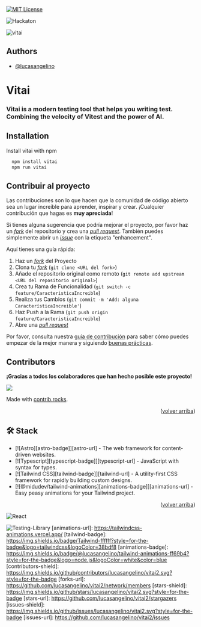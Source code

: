 [![MIT License](https://img.shields.io/badge/License-MIT-green.svg)](https://choosealicense.com/licenses/mit/)

![Hackaton](https://img.shields.io/badge/Midudev-Hackaton-8A2BE2)




![vitai](https://github.com/user-attachments/assets/6d89eb68-d16f-4fe0-8e3c-7be1ea7716f3)
## Authors

- [@lucasangelino](https://www.github.com/lucasangelino)


# Vitai

### Vitai is a modern testing tool that helps you writing test. Combining the velocity of Vitest and the power of AI.



## Installation

Install vitai with npm

```bash
  npm install vitai
  npm run vitai
```




## Contribuir al proyecto

Las contribuciones son lo que hacen que la comunidad de código abierto sea un lugar increíble para aprender, inspirar y crear. ¡Cualquier contribución que hagas es **muy apreciada**!

Si tienes alguna sugerencia que podría mejorar el proyecto, por favor haz un [_fork_](https://github.com/midudev/la-velada-web-oficial/fork) del repositorio y crea una [_pull request_](https://github.com/midudev/la-velada-web-oficial/pulls). También puedes simplemente abrir un [_issue_](https://github.com/midudev/la-velada-web-oficial/issues) con la etiqueta "enhancement".

Aquí tienes una guía rápida:

1. Haz un [_fork_](https://github.com/midudev/la-velada-web-oficial/fork) del Proyecto
2. Clona tu [_fork_](https://github.com/midudev/la-velada-web-oficial/fork) (`git clone <URL del fork>`)
3. Añade el repositorio original como remoto (`git remote add upstream <URL del repositorio original>`)
4. Crea tu Rama de Funcionalidad (`git switch -c feature/CaracteristicaIncreible`)
5. Realiza tus Cambios (`git commit -m 'Add: alguna CaracterísticaIncreible'`)
6. Haz Push a la Rama (`git push origin feature/CaracteristicaIncreible`)
7. Abre una [_pull request_](https://github.com/midudev/la-velada-web-oficial/pulls)

Por favor, consulta nuestra [guía de contribución](https://github.com/midudev/la-velada-web-oficial/blob/master/CONTRIBUTING.md) para saber cómo puedes empezar de la mejor manera y siguiendo [buenas prácticas](https://github.com/midudev/la-velada-web-oficial/blob/main/CONTRIBUTING.md#buenas-prácticas-).

## Contributors
**¡Gracias a todos los colaboradores que han hecho posible este proyecto!**

<a href="https://github.com/lucasangelino/vitai2/graphs/contributors">
  <img src="https://contrib.rocks/image?repo=lucasangelino/vitai2" />
</a>

Made with [contrib.rocks](https://contrib.rocks).

<p align="right">(<a href="#readme-top">volver arriba</a>)</p>

## 🛠️ Stack

- [![Astro][astro-badge]][astro-url] - The web framework for content-driven websites.
- [![Typescript][typescript-badge]][typescript-url] - JavaScript with syntax for types.
- [![Tailwind CSS][tailwind-badge]][tailwind-url] - A utility-first CSS framework for rapidly building custom designs.
- [![@midudev/tailwind-animations][animations-badge]][animations-url] - Easy peasy animations for your Tailwind project.

<p align="right">(<a href="#readme-top">volver arriba</a>)</p>

![React](https://img.shields.io/badge/react-%2320232a.svg?style=for-the-badge&logo=react&logoColor=%2361DAFB)

![Testing-Library](https://img.shields.io/badge/-TestingLibrary-%23E33332?style=for-the-badge&logo=testing-library&logoColor=white)
[animations-url]: https://tailwindcss-animations.vercel.app/
[tailwind-badge]: https://img.shields.io/badge/Tailwind-ffffff?style=for-the-badge&logo=tailwindcss&logoColor=38bdf8
[animations-badge]: https://img.shields.io/badge/@lucasangelino/tailwind-animations-ff69b4?style=for-the-badge&logo=node.js&logoColor=white&color=blue
[contributors-shield]: https://img.shields.io/github/contributors/lucasangelino/vitai2.svg?style=for-the-badge
[forks-url]: https://github.com/lucasangelino/vitai2/network/members
[stars-shield]: https://img.shields.io/github/stars/lucasangelino/vitai2.svg?style=for-the-badge
[stars-url]: https://github.com/lucasangelino/vitai2/stargazers
[issues-shield]: https://img.shields.io/github/issues/lucasangelino/vitai2.svg?style=for-the-badge
[issues-url]: https://github.com/lucasangelino/vitai2/issues
